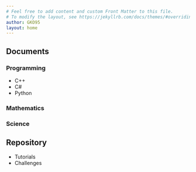 ```yaml
---
# Feel free to add content and custom Front Matter to this file.
# To modify the layout, see https://jekyllrb.com/docs/themes/#overriding-theme-defaults
author: GKO95
layout: home
---
```



## Documents

### Programming

* C++
* C#
* Python

### Mathematics

### Science

## Repository

* Tutorials
* Challenges
